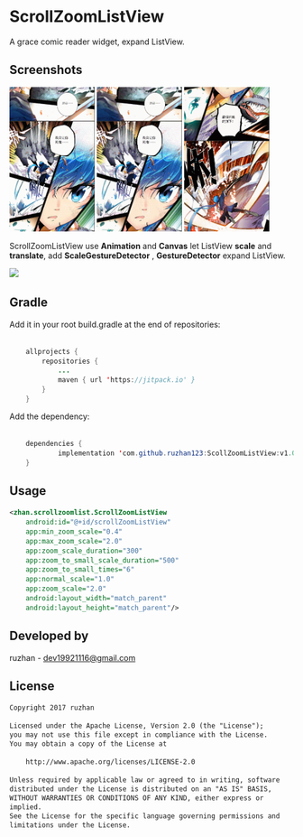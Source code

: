 
ScrollZoomListView
===============

A grace comic reader widget, expand ListView.


Screenshots
-----
<a href="gif/comic01.gif"><img src="gif/comic01.gif" width="30%"/></a>
<a href="gif/comic02.gif"><img src="gif/comic02.gif" width="30%"/></a>
<a href="gif/comic03.gif"><img src="gif/comic03.gif" width="30%"/></a>


ScrollZoomListView use **Animation** and **Canvas** let ListView **scale** and **translate**, add **ScaleGestureDetector** , **GestureDetector** expand ListView.

[![](https://jitpack.io/v/ruzhan123/ScollZoomListView.svg)](https://jitpack.io/#ruzhan123/ScollZoomListView)


Gradle
------

Add it in your root build.gradle at the end of repositories:


```java

	allprojects {
		repositories {
			...
			maven { url 'https://jitpack.io' }
		}
	}
```

Add the dependency:


```java

	dependencies {
	        implementation 'com.github.ruzhan123:ScollZoomListView:v1.0'
	}
```


Usage
-----
```xml
<zhan.scrollzoomlist.ScrollZoomListView
    android:id="@+id/scrollZoomListView"
    app:min_zoom_scale="0.4"
    app:max_zoom_scale="2.0"
    app:zoom_scale_duration="300"
    app:zoom_to_small_scale_duration="500"
    app:zoom_to_small_times="6"
    app:normal_scale="1.0"
    app:zoom_scale="2.0"
    android:layout_width="match_parent"
    android:layout_height="match_parent"/>
```

Developed by
-------

 ruzhan - <a href='javascript:'>dev19921116@gmail.com</a>

License
-------

    Copyright 2017 ruzhan

    Licensed under the Apache License, Version 2.0 (the "License");
    you may not use this file except in compliance with the License.
    You may obtain a copy of the License at

        http://www.apache.org/licenses/LICENSE-2.0

    Unless required by applicable law or agreed to in writing, software
    distributed under the License is distributed on an "AS IS" BASIS,
    WITHOUT WARRANTIES OR CONDITIONS OF ANY KIND, either express or implied.
    See the License for the specific language governing permissions and
    limitations under the License.
